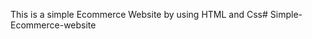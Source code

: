 This is a simple Ecommerce Website by using HTML and Css#   S i m p l e - E c o m m e r c e - w e b s i t e  
 